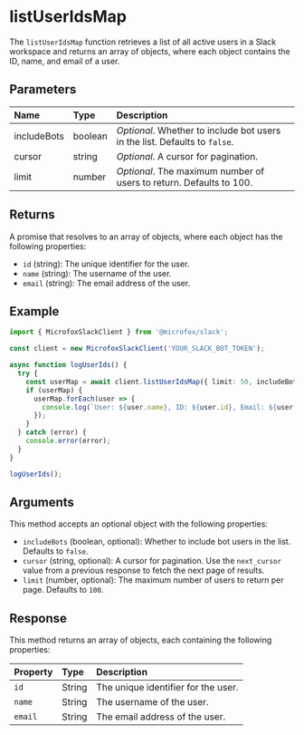 # listUserIdsMap

The `listUserIdsMap` function retrieves a list of all active users in a Slack workspace and returns an array of objects, where each object contains the ID, name, and email of a user.

## Parameters

| Name        | Type    | Description                                                     |
| :---------- | :------ | :-------------------------------------------------------------- |
| includeBots | boolean | _Optional_. Whether to include bot users in the list. Defaults to `false`. |
| cursor      | string  | _Optional_. A cursor for pagination.                               |
| limit       | number  | _Optional_. The maximum number of users to return. Defaults to 100. |

## Returns

A promise that resolves to an array of objects, where each object has the following properties:

-   `id` (string): The unique identifier for the user.
-   `name` (string): The username of the user.
-   `email` (string): The email address of the user.

## Example

```typescript
import { MicrofoxSlackClient } from '@microfox/slack';

const client = new MicrofoxSlackClient('YOUR_SLACK_BOT_TOKEN');

async function logUserIds() {
  try {
    const userMap = await client.listUserIdsMap({ limit: 50, includeBots: true });
    if (userMap) {
      userMap.forEach(user => {
        console.log(`User: ${user.name}, ID: ${user.id}, Email: ${user.email}`);
      });
    }
  } catch (error) {
    console.error(error);
  }
}

logUserIds();
```

## Arguments

This method accepts an optional object with the following properties:

-   `includeBots` (boolean, optional): Whether to include bot users in the list. Defaults to `false`.
-   `cursor` (string, optional): A cursor for pagination. Use the `next_cursor` value from a previous response to fetch the next page of results.
-   `limit` (number, optional): The maximum number of users to return per page. Defaults to `100`.

## Response

This method returns an array of objects, each containing the following properties:

| Property | Type   | Description                      |
| :------- | :----- | :------------------------------- |
| `id`     | String | The unique identifier for the user. |
| `name`   | String | The username of the user.        |
| `email`  | String | The email address of the user.   | 